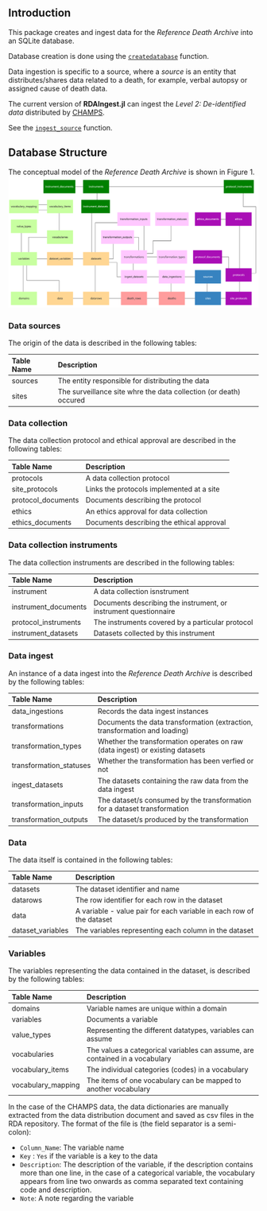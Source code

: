 ## Introduction

This package creates and ingest data for the *Reference Death Archive* into an SQLite database.

Database creation is done using the [`createdatabase`](@ref) function.

Data ingestion is specific to a source, where a *source* is an entity that distributes/shares data related to a death, for example, verbal autopsy or assigned cause of death data.

The current version of **RDAIngest.jl** can ingest the *Level 2: De-identified data* distributed by [CHAMPS](https://champshealth.org/data/).

See the [`ingest_source`](@ref) function.

## Database Structure

The conceptual model of the *Reference Death Archive* is shown in Figure 1.
![Fig 1: RDA Conceptual Model](RDA_Conceptual_Model.png)

### Data sources
The origin of the data is described in the following tables:

| Table Name              | Description                                                                   |
|:----------------------- | :---------------------------------------------------------------------------- |
| sources                 | The entity responsible for distributing the data                              |
| sites                   | The surveillance site whre the data collection (or death) occured             |

### Data collection
The data collection protocol and ethical approval are described in the following tables:

| Table Name              | Description                                                                   |
|:----------------------- | :---------------------------------------------------------------------------- |
| protocols               | A data collection protocol                                                    |
| site_protocols          | Links the protocols implemented at a site                                     |
| protocol_documents      | Documents describing the protocol                                             |
| ethics                  | An ethics approval for data collection                                        |
| ethics_documents        | Documents describing the ethical approval                                     |

### Data collection instruments
The data collection instruments are described in the following tables:

| Table Name              | Description                                                                   |
|:----------------------- | :---------------------------------------------------------------------------- |
| instrument              | A data collection isnstrument                                                 |
| instrument_documents    | Documents describing the instrument, or instrument questionnaire              |
| protocol_instruments    | The instruments covered by a particular protocol                              |
| instrument_datasets     | Datasets collected by this instrument                                         |

### Data ingest
An instance of a data ingest into the *Reference Death Archive* is described by the following tables:

| Table Name              | Description                                                                   |
|:----------------------- | :---------------------------------------------------------------------------- |
| data_ingestions         | Records the data ingest instances                                             |
| transformations         | Documents the data transformation (extraction, transformation and loading)    |
| transformation_types    | Whether the transformation operates on raw (data ingest) or existing datasets |
| transformation_statuses | Whether the transformation has been verfied or not                            |
| ingest_datasets         | The datasets containing the raw data from the data ingest                     |
| transformation_inputs   | The dataset/s consumed by the transformation for a dataset transformation     |
| transformation_outputs  | The dataset/s produced by the transformation                                  |

### Data
The data itself is contained in the following tables:

| Table Name              | Description                                                                   |
|:----------------------- | :---------------------------------------------------------------------------- |
| datasets                | The dataset identifier and name                                               |
| datarows                | The row identifier for each row in the dataset                                |
| data                    | A variable - value pair for each variable in each row of the dataset          |
| dataset_variables       | The variables representing each column in the dataset                         |

### Variables
The variables representing the data contained in the dataset, is described by the following tables:

| Table Name              | Description                                                                   |
|:----------------------- | :---------------------------------------------------------------------------- |
| domains                 | Variable names are unique within a domain                                     |
| variables               | Documents a variable                                                          |
| value_types             | Representing the different datatypes, variables can assume                    |
| vocabularies            | The values a categorical variables can assume, are contained in a vocabulary  |
| vocabulary_items        | The individual categories (codes) in a vocabulary                             |
| vocabulary_mapping      | The items of one vocabulary can be mapped to another vocabulary               |

In the case of the CHAMPS data, the data dictionaries are manually extracted from the data distribution document and saved as csv files in the RDA repository.
The format of the file is (the field separator is a semi-colon):
 * `Column_Name`: The variable name
 * `Key` : `Yes` if the variable is a key to the data
 * `Description`: The description of the variable, if the description contains more than one line, in the case of a categorical variable, the vocabulary appears from line two onwards as comma separated text containing code and description.
 * `Note`: A note regarding the variable